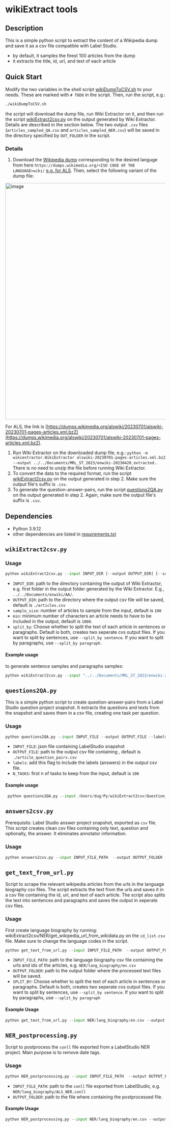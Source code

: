 # wikiExtract tools

## Description

This is a simple python script to extract the content of a Wikipedia dump and save it as a csv file compatible with Label Studio.

- by default, it samples the firest 100 articles from the dump
- it extracts the title, id, url, and text of each article

## Quick Start

Modify the two variables in the shell script [wikiDumpToCSV.sh](wikiDumpToCSV.sh) to your needs. These are marked with `# TODO` in the script. Then, run the script, e.g.:

```bash
./wikiDumpToCSV.sh
```

the script will download the dump file, run Wiki Extractor on it, and then run the script [wikiExtract2csv.py](wikiExtract2csv.py) on the output generated by Wiki Extractor. Details are described in the section below. The two output `.csv` files (`articles_sampled_QA.csv` and `articles_sampled_NER.csv`) will be saved in the directory specified by `OUT_FOLDER` in the script.

### Details

1. Download the [Wikipedia dump](https://dumps.wikimedia.org/) corresponding to the desired languge from here ``https://dumps.wikimedia.org/<ISO CODE OF THE LANGUAGE>wiki/`` [e.g. for ALS](https://dumps.wikimedia.org/alswiki/). Then, select the following variant of the dump file:
<img width="743" alt="image" src="https://github.com/Fenerator/wikiExtract2csv/assets/33670163/01e9561d-0860-46c4-9b7e-6bdd07914b9e">

For ALS, the link is [https://dumps.wikimedia.org/alswiki/20230701/alswiki-20230701-pages-articles.xml.bz2](https://dumps.wikimedia.org/alswiki/20230701/alswiki-20230701-pages-articles.xml.bz2).

1. Run Wiki Extractor on the downloaded dump file, e.g.: `python -m wikiextractor.WikiExtractor alswiki-20230701-pages-articles.xml.bz2 --output ../../Documents/MRL_ST_2023/enwiki-20230420_extracted.`. There is no need to unzip the file before running Wiki Extractor.
2. To convert the data to the required format, run the script [wikiExtract2csv.py](wikiExtract2csv.py) on the output generated in step 2. Make sure the output file's suffix is `.csv`.
3. To generate the question-answer-pairs, run the script [questions2QA.py](questions2QA.py) on the output generated in step 2. Again, make sure the output file's suffix is `.csv`.

## Dependencies

- Python 3.9.12
- other dependencies are listed in [requirements.txt](requirements.txt)

## ``wikiExtract2csv.py``

### Usage

```python
python wikiExtract2csv.py --input INPUT_DIR [--output OUTPUT_DIR] [--sample_size SAMPLE_SIZE] [--min MIN_LENGTH] --split
```

- `INPUT_DIR`: path to the directory containing the output of Wiki Extractor, e.g. first folder in the output folder generated by the Wiki Extractor. E.g., `../../Documents/enwiki/AA/`.
- `OUTPUT_DIR`: path to the directory where the output csv file will be saved, default is `./articles.csv`
- `sample_size`: number of articles to sample from the input, default is `100`
- `min`: minimum number of characters an article needs to have to be included in the output, default is `1000`.
- `split_by`: Choose whether to split the text of each article in sentences or paragraphs. Default is both, creates two seperate cvs output files. If you want to split by sentences, use `--split_by sentence`. If you want to split by paragraphs, use `--split_by paragraph`.

#### Example usage

to generate sentence samples and paragraphs samples:

```python
python wikiExtract2csv.py --input "../../Documents/MRL_ST_2023/enwiki-20230420_extracted/AA/" --output "../../Documents/MRL_ST_2023/enwiki/" --sample_size 100 --min 1000
```

## ``questions2QA.py``

This is a simple python script to create question-answer-pairs from a Label Studio question project snapshot. It extracts the questions and texts from the snapshot and saves them in a csv file, creating one task per question.

### Usage

```python
python questions2QA.py --input INPUT_FILE --output OUTPUT_FILE --labels --n_tasks N_TASKS
```

- `INPUT_FILE`: json file containing LabelStudio snapshot
- `OUTPUT_FILE`: path to the output csv file containing , default is `./article_question_pairs.csv`
- `labels`: add this flag to include the labels (answers) in the output csv file.
- `N_TASKS`: first n of tasks to keep from the input, default is `100`

#### Example usage

```python
 python questions2QA.py --input /Users/dug/Py/wikiExtract2csv/Question_Exports/ID_Questions.json --output /Users/dug/Py/wikiExtract2csv/Answer_Tasks/answer_tasks_ID.csv
```

## ``answers2csv.py``

Prerequisits: Label Studio answer project snapshot, exported as `csv` file.
This script creates clean csv files containing only text, question and optionally, the answer. It eliminates annotator information.

### Usage

```python
python answers2csv.py --input INPUT_FILE_PATH  --output OUTPUT_FOLDER --labels SPLIT_BY         
```

## ``get_text_from_url.py``

Script to scrape the relevant wikipedia articles from the urls in the language biography csv files. The script extracts the text from the urls and saves it in a csv file containing the id, url, and text of each article. The script also splits the text into sentences and paragraphs and saves the output in seperate csv files.

### Usage

First create language biography by running: wikiExtract2csv/NER/get_wikipedia_url_from_wikidata.py on the `id_list.csv` file. Make sure to change the language codes in the script.

```python
python get_text_from_url.py --input INPUT_FILE_PATH  --output OUTPUT_FOLDER --split_by SPLIT_BY         
```

- `INPUT_FILE_PATH`: path to the language biography csv file containing the urls and ids of the articles, e.g. `NER/lang_biography/en.csv`
- `OUTPUT_FOLDER`: path to the output folder where the processed text files will be saved.
- `SPLIT_BY`: Choose whether to split the text of each article in sentences or paragraphs. Default is both, creates two seperate cvs output files. If you want to split by sentences, use `--split_by sentence`. If you want to split by paragraphs, use `--split_by paragraph`

#### Example Usage

```python
python get_text_from_url.py --input NER/lang_biography/en.csv --output Test_Outputs_NER/ --sample_size 10 --split_by sentence         
```

## ``NER_postprocessing.py``

Script to postprocess the `conll` file exported from a LabelStudio NER project. Main purpose is to remove date tags.

### Usage

```python
python NER_postprocessing.py --input INPUT_FILE_PATH  --output OUTPUT_FILE_PATH     
```

- `INPUT_FILE_PATH`: path to the `conll` file exported from LabelStudio, e.g. `NER/lang_biography/ALS_NER.conll`
- `OUTPUT_FOLDER`: path to the file where containing the postprocessed file.

#### Example Usage

```python
python NER_postprocessing.py --input NER/lang_biography/en.csv --output Test_Outputs_NER/ --sample_size 10 --split_by sentence         
```
